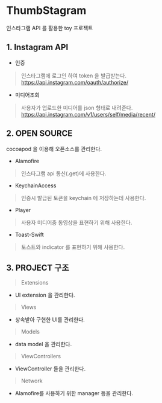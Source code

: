 # ThumbStagram
인스타그램 API 를 활용한 toy 프로젝트

## 1. Instagram API
* 인증
> 인스타그램에 로그인 하여 token 을 발급받는다.
> https://api.instagram.com/oauth/authorize/
* 미디어조회
> 사용자가 업로드한 미디어를 json 형태로 내려준다.
> https://api.instagram.com/v1/users/self/media/recent/


## 2. OPEN SOURCE
cocoapod 을 이용해 오픈소스를 관리한다.
* Alamofire
> 인스타그램 api 통신(.get)에 사용한다.
* KeychainAccess
> 인증시 발급된 토큰을 keychain 에 저장하는데 사용한다.
* Player
> 사용자 미디어중 동영상을 표현하기 위해 사용한다.
* Toast-Swift
> 토스트와 indicator 를 표현하기 위해 사용한다.

## 3. PROJECT 구조
> Extensions
* UI extension 을 관리한다.
> Views
* 상속받아 구현한 UI를 관리한다.
> Models
* data model 을 관리한다.
> ViewControllers
* ViewController 들을 관리한다.
> Network
* Alamofire를 사용하기 위한 manager 등을 관리한다.
